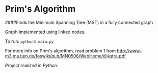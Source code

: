 # Prim's Algorithm

####Finds the Minimum Spanning Tree (MST) in a fully connected graph

Graph implemented using linked nodes.

To run: `python3 main.py`

For more info on Prim's algorithm, read problem 1 from http://www-m3.ma.tum.de/foswiki/pub/MN0506/WebHome/dijkstra.pdf

_Project realized in Python._	